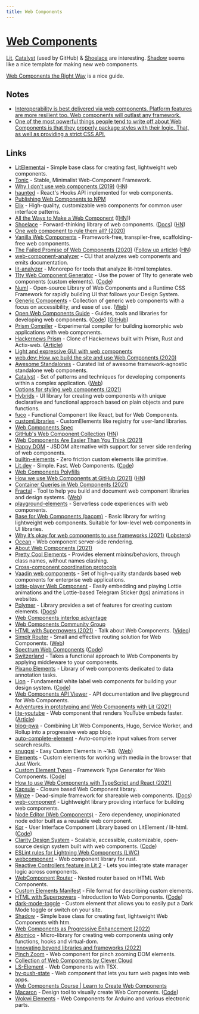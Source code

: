 ```yaml
---
title: Web Components
---
```


# [Web Components](https://www.webcomponents.org/introduction)

[Lit](https://lit.dev/), [Catalyst](https://github.github.io/catalyst/) (used by GitHub) & [Shoelace](https://shoelace.style/) are interesting. [Shadow](https://github.com/Zaubrik/shadow) seems like a nice template for making new web components.

[Web Components the Right Way](https://github.com/mateusortiz/webcomponents-the-right-way) is a nice guide.

## Notes

- [Interoperability is best delivered via web components. Platform features are more resilient too. Web components will outlast any framework.](https://twitter.com/zachleat/status/1468961751748136972)
- [One of the most powerful things people tend to write off about Web Components is that they properly package styles with their logic. That, as well as providing a strict CSS API.](https://twitter.com/techytacos/status/1520140205453324288)

## Links

- [LitElementai](https://github.com/Polymer/lit-element) - Simple base class for creating fast, lightweight web components.
- [Tonic](https://github.com/heapwolf/tonic/) - Stable, Minimalist Web-Component Framework.
- [Why I don't use web components (2019)](https://dev.to/richharris/why-i-don-t-use-web-components-2cia) ([HN](https://news.ycombinator.com/item?id=20232628))
- [haunted](https://github.com/matthewp/haunted) - React's Hooks API implemented for web components.
- [Publishing Web Components to NPM](https://open-wc.org/publishing/)
- [Elix](https://github.com/elix/elix) - High-quality, customizable web components for common user interface patterns.
- [All the Ways to Make a Web Component](https://webcomponents.dev/blog/all-the-ways-to-make-a-web-component/) ([[HN](https://news.ycombinator.com/item?id=23871367)])
- [Shoelace](https://github.com/shoelace-style/shoelace) - Forward-thinking library of web components. ([Docs](https://shoelace.style/)) ([HN](https://news.ycombinator.com/item?id=30900220))
- [One web component to rule them all? (2020)](https://www.filamentgroup.com/lab/delegator/)
- [Vanilla Web Components](https://github.com/vanillawc/vanillawc) - Framework-free, transpiler-free, scaffolding-free web components.
- [The Failed Promise of Web Components (2020)](https://lea.verou.me/2020/09/the-failed-promise-of-web-components/) ([Follow up article](https://blog.carlmjohnson.net/post/2020/web-components/)) ([HN](https://news.ycombinator.com/item?id=24640151))
- [web-component-analyzer](https://github.com/runem/web-component-analyzer) - CLI that analyzes web components and emits documentation.
- [lit-analyzer](https://github.com/runem/lit-analyzer) - Monorepo for tools that analyze lit-html templates.
- [11ty Web Component Generator](https://11ty-web-component-generator.netlify.app/) - Use the power of 11ty to generate web components (custom elements). ([Code](https://github.com/5t3ph/11ty-web-component-generator))
- [Numl](https://github.com/tenphi/numl) - Open-source Library of Web Components and a Runtime CSS Framework for rapidly building UI that follows your Design System.
- [Generic Components](https://github.com/thepassle/generic-components) - Collection of generic web components with a focus on accessibility, and ease of use. ([Web](https://genericcomponents.netlify.app/))
- [Open Web Components Guide](https://open-wc.org/guide/) - Guides, tools and libraries for developing web components. ([Code](https://github.com/open-wc/open-wc)) ([GitHub](https://github.com/open-wc))
- [Prism Compiler](https://github.com/kaleidawave/prism) - Experimental compiler for building isomorphic web applications with web components.
- [Hackernews Prism](https://github.com/kaleidawave/hackernews-prism) - Clone of Hackernews built with Prism, Rust and Actix-web. ([Article](https://kaleidawave.medium.com/hacker-news-clone-with-prism-rust-b4c681fe07af))
- [Light and expressive GUI with web components](https://github.com/juliendargelos/gui)
- [web.dev: How we build the site and use Web Components (2020)](https://web.dev/how-we-build-webdev-and-use-web-components/)
- [Awesome Standalones](https://github.com/davatron5000/awesome-standalones) - Curated list of awesome framework-agnostic standalone web components.
- [Catalyst](https://github.com/github/catalyst) - Set of patterns and techniques for developing components within a complex application. ([Web](https://github.github.io/catalyst/))
- [Options for styling web components (2021)](https://nolanlawson.com/2021/01/03/options-for-styling-web-components/)
- [Hybrids](https://github.com/hybridsjs/hybrids) - UI library for creating web components with unique declarative and functional approach based on plain objects and pure functions.
- [fuco](https://github.com/wtnbass/fuco) - Functional Component like React, but for Web Components.
- [customLibraries](https://github.com/WebReflection/custom-libraries) - CustomElements like registry for user-land libraries.
- [Web Components Spec](https://github.com/WICG/webcomponents)
- [GitHub's Web Component Collection](https://github.com/github/github-elements) ([HN](https://news.ycombinator.com/item?id=26437668))
- [Web Components Are Easier Than You Think (2021)](https://css-tricks.com/web-components-are-easier-than-you-think/)
- [Happy DOM](https://github.com/capricorn86/happy-dom) - JSDOM alternative with support for server side rendering of web components.
- [builtin-elements](https://github.com/WebReflection/builtin-elements) - Zero friction custom elements like primitive.
- [Lit.dev](https://lit.dev/) - Simple. Fast. Web Components. ([Code](https://github.com/lit/lit.dev))
- [Web Components Polyfills](https://github.com/webcomponents/polyfills)
- [How we use Web Components at GitHub (2021)](https://github.blog/2021-05-04-how-we-use-web-components-at-github/) ([HN](https://news.ycombinator.com/item?id=27045450))
- [Container Queries in Web Components (2021)](https://mxb.dev/blog/container-queries-web-components/)
- [Fractal](https://github.com/frctl/fractal) - Tool to help you build and document web component libraries and design systems. ([Web](https://fractal.build/))
- [playground-elements](https://github.com/PolymerLabs/playground-elements) - Serverless code experiences with web components.
- [Base for Web Components (bacom)](https://github.com/prantlf/bacom) - Basic library for writing lightweight web components. Suitable for low-level web components in UI libraries.
- [Why it’s okay for web components to use frameworks (2021)](https://nolanlawson.com/2021/08/01/why-its-okay-for-web-components-to-use-frameworks/) ([Lobsters](https://lobste.rs/s/dxbwyb/why_it_s_okay_for_web_components_use))
- [Ocean](https://github.com/matthewp/ocean) - Web component server-side rendering.
- [About Web Components (2021)](https://webreflection.medium.com/about-web-components-cc3e8b4035b0)
- [Pretty Cool Elements](https://github.com/WebReflection/p-cool) - Provides element mixins/behaviors, through class names, without names clashing.
- [Cross-component coordination protocols](https://github.com/webcomponents/community-protocols)
- [Vaadin web components](https://github.com/vaadin/web-components) - Set of high-quality standards based web components for enterprise web applications.
- [lottie-player Web Component](https://github.com/LottieFiles/lottie-player) - Easily embedding and playing Lottie animations and the Lottie-based Telegram Sticker (tgs) animations in websites.
- [Polymer](https://github.com/Polymer/polymer) - Library provides a set of features for creating custom elements. ([Docs](https://polymer-library.polymer-project.org/))
- [Web Components interlop advantage](https://twitter.com/justinfagnani/status/1444739792017653763)
- [Web Components Community Group](https://github.com/w3c/webcomponents-cg)
- [HTML with Superpowers (2021)](https://daverupert.com/2021/10/html-with-superpowers/) - Talk about Web Components. ([Video](https://www.youtube.com/watch?v=fEhBkSZ15qM))
- [Simplr Router](https://github.com/Simplr/simplr-router) - Small and effective routing solution for Web Components. ([Web](https://simplr.github.io/simplr-router/))
- [Spectrum Web Components](https://opensource.adobe.com/spectrum-web-components/) ([Code](https://github.com/adobe/spectrum-web-components))
- [Switzerland](https://github.com/Wildhoney/Switzerland) - Takes a functional approach to Web Components by applying middleware to your components.
- [Pixano Elements](https://github.com/pixano/pixano-elements) - Library of web components dedicated to data annotation tasks.
- [Lion](https://lion-web.netlify.app/) - Fundamental white label web components for building your design system. ([Code](https://github.com/ing-bank/lion))
- [Web Components API Viewer](https://github.com/web-padawan/api-viewer-element) - API documentation and live playground for Web Components.
- [Adventures in prototyping and Web Components with Lit (2021)](https://benfrain.com/adventures-in-prototyping-and-web-components-with-lit/)
- [lite-youtube](https://github.com/justinribeiro/lite-youtube) - Web component that renders YouTube embeds faster. ([Article](https://justinribeiro.com/chronicle/2021/11/18/lite-youtube-web-component-goes-1.0-offers-more-features/))
- [blog-pwa](https://github.com/justinribeiro/blog-pwa) - Combining Lit Web Components, Hugo, Service Worker, and Rollup into a progressive web app blog.
- [auto-complete-element](https://github.com/github/auto-complete-element) - Auto-complete input values from server search results.
- [snuggsi](https://github.com/devpunks/snuggsi) - Easy Custom Elements in ~1kB. ([Web](https://snuggsi.com/))
- [Elements](https://github.com/muxinc/elements) - Custom elements for working with media in the browser that Just Work.
- [Custom Element Types](https://custom-element-types.web.app/) - Framework Type Generator for Web Components. ([Code](https://github.com/coryrylan/custom-element-types))
- [How to use Web Components with TypeScript and React (2021)](https://coryrylan.com/blog/how-to-use-web-components-with-typescript-and-react)
- [Kapsule](https://github.com/vasturiano/kapsule) - Closure based Web Component library.
- [Minze](https://github.com/n6ai/minze) - Dead-simple framework for shareable web components. ([Docs](https://minze.dev/))
- [web-component](https://github.com/vardius/web-component) - Lightweight library providing interface for building web components.
- [Node Editor (Web Components)](https://github.com/Qix-/node-editor) - Zero dependency, unopinionated node editor built as a reusable web component.
- [Kor](https://kor-ui.com/introduction/welcome) - User Interface Component Library based on LitElement / lit-html. ([Code](https://github.com/kor-ui/kor))
- [Clarity Design System](https://clarity.design/) - Scalable, accessible, customizable, open-source design system built with web components. ([Code](https://github.com/vmware-clarity/core))
- [ESLint rules for Lightning Web Components (LWC)](https://github.com/salesforce/eslint-plugin-lwc)
- [webcomponent](https://github.com/richardanaya/webcomponent) - Web component library for rust.
- [Reactive Controllers feature in Lit 2](https://twitter.com/buildWithLit/status/1507032453080305665) - Lets you integrate state manager logic across components.
- [WebComponent Router](https://github.com/ryansolid/webcomponent-router) - Nested router based on HTML Web Components.
- [Custom Elements Manifest](https://github.com/webcomponents/custom-elements-manifest) - File format for describing custom elements.
- [HTML with Superpowers](https://htmlwithsuperpowers.netlify.app/) - Introduction to Web Components. ([Code](https://github.com/davatron5000/htmlwithsuperpowers))
- [dark-mode-toggle](https://github.com/GoogleChromeLabs/dark-mode-toggle) - Custom element that allows you to easily put a Dark Mode toggle or switch on your site.
- [Shadow](https://github.com/Zaubrik/shadow) - Simple base class for creating fast, lightweight Web Components with htm.
- [Web Components as Progressive Enhancement (2022)](https://cloudfour.com/thinks/web-components-as-progressive-enhancement/)
- [Atomico](https://github.com/atomicojs/atomico) - Micro-library for creating web components using only functions, hooks and virtual-dom.
- [Innovating beyond libraries and frameworks (2022)](https://nilsnh.no/2022/04/09/innovating-beyond-libraries-and-frameworks/)
- [Pinch Zoom](https://github.com/GoogleChromeLabs/pinch-zoom) - Web component for pinch zooming DOM elements.
- [Collection of Web Components by Clever Cloud](https://github.com/CleverCloud/clever-components)
- [LS-Element](https://github.com/lsegurado/ls-element) - Web Components with TSX.
- [hy-push-state](https://github.com/hydecorp/push-state) - Web component that lets you turn web pages into web apps.
- [Web Components Course | Learn to Create Web Components](https://frontendmasters.com/courses/web-components/)
- [Macaron](https://macaron-elements.com/) - Design tool to visually create Web Components. ([Code](https://github.com/macaron-elements/macaron))
- [Wokwi Elements](https://github.com/wokwi/wokwi-elements) - Web Components for Arduino and various electronic parts.
